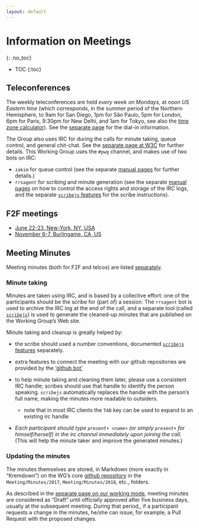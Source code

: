 ```yaml
---
layout: default
---
```


# Information on Meetings
{: .no_toc}

* TOC
{:toc}

## Teleconferences

The weekly teleconferences are held _every week on Mondays_, at *noon US Eastern time* (which corresponds, in the summer period of the Northern Hemisphere, to 9am for San Diego, 1pm for São Paulo, 5pm for London, 6pm for Paris, 9:30pm for New Delhi, and 1am for Tokyo, see also the [time zone calculator](http://bit.ly/2rXCoPx)). See the [separate page](./gotomeetings) for the dial-in information.

The Group also uses IRC for during the calls for minute taking, queue control, and general chit-chat. See the [separate page at W3C](https://www.w3.org/Project/IRC/) for further details. This Working Group uses the `#pwg` channel, and makes use of two bots on IRC:

* `zakim` for queue control (see the separate [manual pages](https://www.w3.org/2001/12/zakim-irc-bot.html) for  further details.)
* `rrsagent` for scribing and minute generation (see the separate [manual pages](https://www.w3.org/2002/03/RRSAgent) on how to control the access rights and storage of the IRC logs, and the separate [`scribejs` features](https://github.com/w3c/scribejs/blob/master/features.md) for the scribe instructions).


## F2F meetings

* [June 22-23, New-York, NY, USA](./F2F/2017.06.NYC)
* [November 6-7, Burlingame, CA, US](./F2F/2017.11.Burlingame)

## Meeting Minutes

Meeting minutes (both for F2F and telcos) are listed [separately](./Minutes/).

### Minute taking

Minutes are taken using IRC, and is based by a collective effort: one of the participants should be the scribe for (part of) a session. The `rrsagent` bot is used to archive the IRC log at the end of the call, and a separate tool (called [`scribejs`](https://github.com/w3c/scribejs/)) is used to generate the cleaned-up minutes that are published on the Working Group’s Web site.

Minute taking and cleanup is greatly helped by:

* the scribe should used a number conventions, documented [`scribejs` features](https://github.com/w3c/scribejs/blob/master/features.md) separately.
* extra features to connect the meeting with our github repositories are provided by the [‘github bot’](https://github.com/dbaron/wgmeeting-github-ircbot/blob/master/README.md)
* to help minute taking and cleaning them later, please use a consistent IRC handle; scribes should use that handle to identify the person speaking. `scribejs` automatically replaces the handle with the person’s full name, making the minutes more readable to outsiders.
    * note that in most IRC clients the `TAB` key can be used to expand to an existing irc handle

* *Each participant should type `present+ <name>` (or simply `present+` for himself/herself) in the irc channel immediately upon joining the call.* (This will help the minute taker and improve the generated minutes.)

### Updating the minutes

The minutes themselves are stored, in Markdown (more exactly in “Kremdown”) on the WG’s core [github repository](https://github.com/w3c/publ-wg) in the `Meeting/Minutes/2017`, `Meeting/Minutes/2018`, etc., folders.

As described in the [separate page on our working mode](../WorkMode/index#telco), meeting minutes are considered as “Draft” until officially approved after five business days, usually at the subsequent meeting. During that period,, if a participant requests a change in the minutes, he/she can issue, for example, a Pull Request with the proposed changes.
